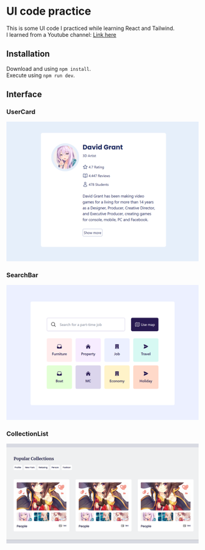 # UI code practice

This is some UI code I practiced while learning React and Tailwind.  
I learned from a Youtube channel: [Link here](https://www.youtube.com/watch?v=g7rABOkk1cU)

## Installation

Download and using `npm install`.  
Execute using `npm run dev`.

## Interface

### UserCard

![User card screenshot](./UI%20screenshot/Screenshot%202024-01-24%20163137.png)

### SearchBar

![Search bar screenshot](./UI%20screenshot/Screenshot%202024-01-24%20163302.png)

### CollectionList

![Collection list screenshot](./UI%20screenshot/Screenshot%202024-01-24%20163344.png)
